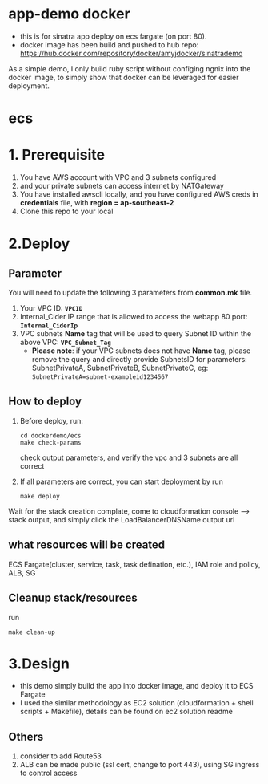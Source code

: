 app-demo docker
===================================
- this is for sinatra app deploy on ecs fargate (on port 80).
- docker image has been build and pushed to hub repo: https://hub.docker.com/repository/docker/amyjdocker/sinatrademo

As a simple demo, I only build ruby script without configing ngnix into the docker image, to simply show that docker can be leveraged for easier deployment. 


ecs
===================================

# 1. Prerequisite

1. You have AWS account with VPC and 3 subnets configured
2. and your private subnets can access internet by NATGateway
3. You have installed awscli locally, and you have configured AWS creds in **credentials** file, with **region = ap-southeast-2**
4. Clone this repo to your local

# 2.Deploy

## Parameter
You will need to update the following 3 parameters from **common.mk** file.
1. Your VPC ID: **```VPCID```**
2. Internal_Cider IP range that is allowed to access the webapp 80 port: **```Internal_CiderIp```**
4. VPC subnets **Name** tag that will be used to query Subnet ID within the above VPC: **```VPC_Subnet_Tag```**
    * **Please note**: if your VPC subnets does not have **Name** tag, please remove the query and directly provide SubnetsID for parameters: SubnetPrivateA, SubnetPrivateB, SubnetPrivateC, eg: ```SubnetPrivateA=subnet-exampleid1234567```

## How to deploy

1. Before deploy, run:
    ```
    cd dockerdemo/ecs
    make check-params
    ```
   check output parameters, and verify the vpc and 3 subnets are all correct

2. If all parameters are correct, you can start deployment by run 
    ```
    make deploy
    ```
Wait for the stack creation complate, come to cloudformation console --> stack output, and simply click the LoadBalancerDNSName output url

## what resources will be created

ECS Fargate(cluster, service, task, task defination, etc.), IAM role and policy, ALB, SG

## Cleanup stack/resources
run
```
make clean-up
```
# 3.Design

- this demo simply build the app into docker image, and deploy it to ECS Fargate
- I used the similar methodology as EC2 solution (cloudformation + shell scripts + Makefile), details can be found on ec2 solution readme

## Others
1. consider to add Route53
2. ALB can be made public (ssl cert, change to port 443), using SG ingress to control access


